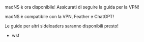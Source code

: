 
madNS è ora disponibile! Assicurati di seguire la guida per la VPN!

madNS è compatibile con la VPN, Feather e ChatGPT!

Le guide per altri sideloaders saranno disponibili presto!

- wsf